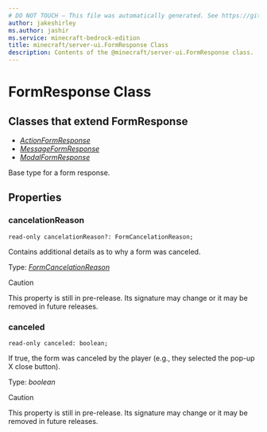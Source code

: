 ```yaml
---
# DO NOT TOUCH — This file was automatically generated. See https://github.com/mojang/minecraftapidocsgenerator to modify descriptions, examples, etc.
author: jakeshirley
ms.author: jashir
ms.service: minecraft-bedrock-edition
title: minecraft/server-ui.FormResponse Class
description: Contents of the @minecraft/server-ui.FormResponse class.
---
```

# FormResponse Class

## Classes that extend FormResponse
- [*ActionFormResponse*](ActionFormResponse.md)
- [*MessageFormResponse*](MessageFormResponse.md)
- [*ModalFormResponse*](ModalFormResponse.md)

Base type for a form response.

## Properties

### **cancelationReason**
`read-only cancelationReason?: FormCancelationReason;`

Contains additional details as to why a form was canceled.

Type: [*FormCancelationReason*](FormCancelationReason.md)

> [!CAUTION]
> This property is still in pre-release.  Its signature may change or it may be removed in future releases.

### **canceled**
`read-only canceled: boolean;`

If true, the form was canceled by the player (e.g., they selected the pop-up X close button).

Type: *boolean*

> [!CAUTION]
> This property is still in pre-release.  Its signature may change or it may be removed in future releases.
